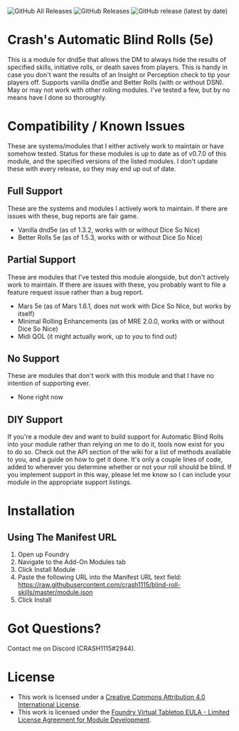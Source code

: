 ![GitHub All Releases](https://img.shields.io/github/downloads/crash1115/blind-roll-skills/total) ![GitHub Releases](https://img.shields.io/github/downloads/crash1115/blind-roll-skills/latest/total) ![GitHub release (latest by date)](https://img.shields.io/github/v/release/crash1115/blind-roll-skills?label=latest%20version)

# Crash's Automatic Blind Rolls (5e)
This is a module for dnd5e that allows the DM to always hide the results of specified skills, initiative rolls, or death saves from players. This is handy in case you don't want the results of an Insight or Perception check to tip your players off. Supports vanilla dnd5e and Better Rolls (with or without DSN). May or may not work with other rolling modules. I've tested a few, but by no means have I done so thoroughly.

# Compatibility / Known Issues
These are systems/modules that I either actively work to maintain or have somehow tested. Status for these modules is up to date as of v0.7.0 of this module, and the specified versions of the listed modules. I don't update these with every release, so they may end up out of date.

## Full Support
These are the systems and modules I actively work to maintain. If there are issues with these, bug reports are fair game.
- Vanilla dnd5e (as of 1.3.2, works with or without Dice So Nice)
- Better Rolls 5e (as of 1.5.3, works with or without Dice So Nice)

## Partial Support
These are modules that I've tested this module alongside, but don't actively work to maintain. If there are issues with these, you probably want to file a feature request issue rather than a bug report.
- Mars 5e (as of Mars 1.6.1, does not work with Dice So Nice, but works by itself)
- Minimal Rolling Enhancements (as of MRE 2.0.0, works with or without Dice So Nice)
- Midi QOL (it might actually work, up to you to find out)

## No Support
These are modules that don't work with this module and that I have no intention of supporting ever.
- None right now


## DIY Support
If you're a module dev and want to build support for Automatic Blind Rolls into your module rather than relying on me to do it, tools now exist for you to do so. Check out the API section of the wiki for a list of methods available to you, and a guide on how to get it done. It's only a couple lines of code, added to wherever you determine whether or not your roll should be blind. If you implement support in this way, please let me know so I can include your module in the appropriate support listings.

# Installation
## Using The Manifest URL
1. Open up Foundry
2. Navigate to the Add-On Modules tab
3. Click Install Module
4. Paste the following URL into the Manifest URL text field: https://raw.githubusercontent.com/crash1115/blind-roll-skills/master/module.json
5. Click Install

# Got Questions?
Contact me on Discord (CRASH1115#2944).

# License
- This work is licensed under a [Creative Commons Attribution 4.0 International License](https://creativecommons.org/licenses/by/4.0/legalcode).
- This work is licensed under the [Foundry Virtual Tabletop EULA - Limited License Agreement for Module Development](https://foundryvtt.com/article/license/).
